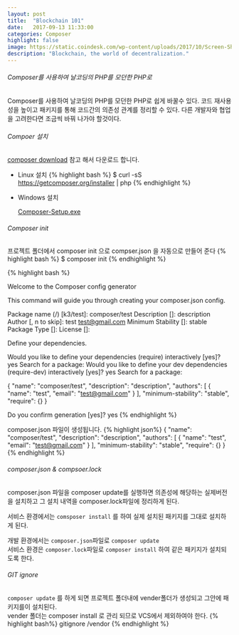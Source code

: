```yaml
---
layout: post
title:  "Blockchain 101"
date:   2017-09-13 11:33:00
categories: Composer
highlight: false
image: https://static.coindesk.com/wp-content/uploads/2017/10/Screen-Shot-2017-10-22-at-7.24.42-PM.png
description: "Blockchain, the world of decentralization."
---
```



###### Composer를 사용하여 날코딩의 PHP를 모던한 PHP로

Composer를 사용하여 날코딩의 PHP를 모던한 PHP로 쉽게 바꿀수 있다. 
코드 재사용성을 높이고 패키지를 통해 코드간의 의존성 관계를 정리할 수 있다.  다른 개발자와 협업을 고려한다면 조금씩 바꿔 나가야 할것이다.


###### Compoer 설치
[composer download](https://getcomposer.org/download/) 참고 해서 다운로드 합니다.


* Linux 설치
{% highlight bash %}
$ curl -sS https://getcomposer.org/installer | php
{% endhighlight %}
* Windows 설치

     [Composer-Setup.exe](https://getcomposer.org/Composer-Setup.exe)



###### Composer init
프로젝트 폴더에서 composer init 으로 compser.json 을 자동으로 만들어 준다
{% highlight bash %}
$ composer init
{% endhighlight %}

{% highlight bash %}

  Welcome to the Composer config generator


This command will guide you through creating your composer.json config.

Package name (<vendor>/<name>) [k3/test]: composer/test
Description []: description
Author [, n to skip]: test <test@gmail.com>
Minimum Stability []: stable
Package Type []:
License []:

Define your dependencies.

Would you like to define your dependencies (require) interactively [yes]? yes
Search for a package:
Would you like to define your dev dependencies (require-dev) interactively [yes]? yes
Search for a package:

{
    "name": "composer/test",
    "description": "description",
    "authors": [
        {
            "name": "test",
            "email": "test@gmail.com"
        }
    ],
    "minimum-stability": "stable",
    "require": {}
}

Do you confirm generation [yes]? yes
{% endhighlight %}

composer.json 파일이 생성됩니다.
{% highlight json%}
{
    "name": "composer/test",
    "description": "description",
    "authors": [
        {
            "name": "test",
            "email": "test@gmail.com"
        }
    ],
    "minimum-stability": "stable",
    "require": {}
}
{% endhighlight %}

###### composer.json & compsoer.lock

composer.json 파일을 composer update를 실행하면 의존성에 해당하는 실제버전을 설치하고 그 설치 내역을 composer.lock파일에 정리하게 된다.

서비스 환경에서는 `comsposer install` 를 하여 실제 설치된 패키지를 그대로 설치하게 된다. 

개발 환경에서는 `composer.json`파일로 `composer update` <br/>
서비스 환경은 `composer.lock`파일로 `composer install`
하여 같은 패키지가 설치되도록 한다.


###### GIT ignore 

`composer update` 를 하게 되면 프로젝트 폴더내에 vender폴더가 생성되고 그안에 패키지를이 설치된다.<br/>
vender 폴더는  composer install 로 관리 되므로  VCS에서 제외하여야 한다.
{% highlight bash%}
gitignore
/vendor
{% endhighlight %}
